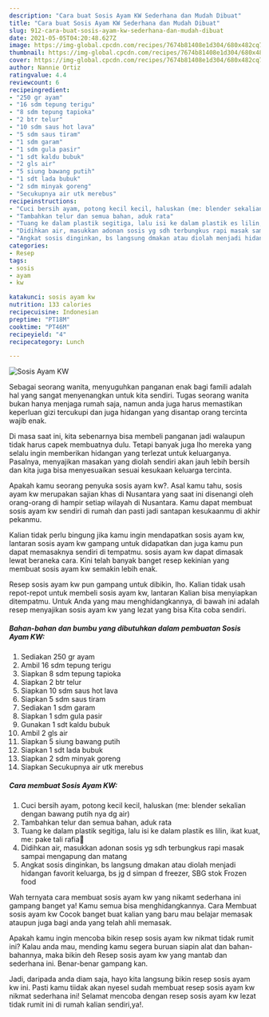 ```yaml
---
description: "Cara buat Sosis Ayam KW Sederhana dan Mudah Dibuat"
title: "Cara buat Sosis Ayam KW Sederhana dan Mudah Dibuat"
slug: 912-cara-buat-sosis-ayam-kw-sederhana-dan-mudah-dibuat
date: 2021-05-05T04:20:48.627Z
image: https://img-global.cpcdn.com/recipes/7674b81408e1d304/680x482cq70/sosis-ayam-kw-foto-resep-utama.jpg
thumbnail: https://img-global.cpcdn.com/recipes/7674b81408e1d304/680x482cq70/sosis-ayam-kw-foto-resep-utama.jpg
cover: https://img-global.cpcdn.com/recipes/7674b81408e1d304/680x482cq70/sosis-ayam-kw-foto-resep-utama.jpg
author: Nannie Ortiz
ratingvalue: 4.4
reviewcount: 6
recipeingredient:
- "250 gr ayam"
- "16 sdm tepung terigu"
- "8 sdm tepung tapioka"
- "2 btr telur"
- "10 sdm saus hot lava"
- "5 sdm saus tiram"
- "1 sdm garam"
- "1 sdm gula pasir"
- "1 sdt kaldu bubuk"
- "2 gls air"
- "5 siung bawang putih"
- "1 sdt lada bubuk"
- "2 sdm minyak goreng"
- "Secukupnya air utk merebus"
recipeinstructions:
- "Cuci bersih ayam, potong kecil kecil, haluskan (me: blender sekalian dengan bawang putih nya dg air)"
- "Tambahkan telur dan semua bahan, aduk rata"
- "Tuang ke dalam plastik segitiga, lalu isi ke dalam plastik es lilin, ikat kuat, me: pake tali rafia🤭"
- "Didihkan air, masukkan adonan sosis yg sdh terbungkus rapi masak sampai mengapung dan matang"
- "Angkat sosis dinginkan, bs langsung dmakan atau diolah menjadi hidangan favorit keluarga, bs jg d simpan d freezer, SBG stok Frozen food"
categories:
- Resep
tags:
- sosis
- ayam
- kw

katakunci: sosis ayam kw 
nutrition: 133 calories
recipecuisine: Indonesian
preptime: "PT18M"
cooktime: "PT46M"
recipeyield: "4"
recipecategory: Lunch

---
```



![Sosis Ayam KW](https://img-global.cpcdn.com/recipes/7674b81408e1d304/680x482cq70/sosis-ayam-kw-foto-resep-utama.jpg)

Sebagai seorang wanita, menyuguhkan panganan enak bagi famili adalah hal yang sangat menyenangkan untuk kita sendiri. Tugas seorang  wanita bukan hanya menjaga rumah saja, namun anda juga harus memastikan keperluan gizi tercukupi dan juga hidangan yang disantap orang tercinta wajib enak.

Di masa  saat ini, kita sebenarnya bisa membeli panganan jadi walaupun tidak harus capek membuatnya dulu. Tetapi banyak juga lho mereka yang selalu ingin memberikan hidangan yang terlezat untuk keluarganya. Pasalnya, menyajikan masakan yang diolah sendiri akan jauh lebih bersih dan kita juga bisa menyesuaikan sesuai kesukaan keluarga tercinta. 



Apakah kamu seorang penyuka sosis ayam kw?. Asal kamu tahu, sosis ayam kw merupakan sajian khas di Nusantara yang saat ini disenangi oleh orang-orang di hampir setiap wilayah di Nusantara. Kamu dapat membuat sosis ayam kw sendiri di rumah dan pasti jadi santapan kesukaanmu di akhir pekanmu.

Kalian tidak perlu bingung jika kamu ingin mendapatkan sosis ayam kw, lantaran sosis ayam kw gampang untuk didapatkan dan juga kamu pun dapat memasaknya sendiri di tempatmu. sosis ayam kw dapat dimasak lewat beraneka cara. Kini telah banyak banget resep kekinian yang membuat sosis ayam kw semakin lebih enak.

Resep sosis ayam kw pun gampang untuk dibikin, lho. Kalian tidak usah repot-repot untuk membeli sosis ayam kw, lantaran Kalian bisa menyiapkan ditempatmu. Untuk Anda yang mau menghidangkannya, di bawah ini adalah resep menyajikan sosis ayam kw yang lezat yang bisa Kita coba sendiri.

<!--inarticleads1-->

##### Bahan-bahan dan bumbu yang dibutuhkan dalam pembuatan Sosis Ayam KW:

1. Sediakan 250 gr ayam
1. Ambil 16 sdm tepung terigu
1. Siapkan 8 sdm tepung tapioka
1. Siapkan 2 btr telur
1. Siapkan 10 sdm saus hot lava
1. Siapkan 5 sdm saus tiram
1. Sediakan 1 sdm garam
1. Siapkan 1 sdm gula pasir
1. Gunakan 1 sdt kaldu bubuk
1. Ambil 2 gls air
1. Siapkan 5 siung bawang putih
1. Siapkan 1 sdt lada bubuk
1. Siapkan 2 sdm minyak goreng
1. Siapkan Secukupnya air utk merebus




<!--inarticleads2-->

##### Cara membuat Sosis Ayam KW:

1. Cuci bersih ayam, potong kecil kecil, haluskan (me: blender sekalian dengan bawang putih nya dg air)
1. Tambahkan telur dan semua bahan, aduk rata
1. Tuang ke dalam plastik segitiga, lalu isi ke dalam plastik es lilin, ikat kuat, me: pake tali rafia🤭
1. Didihkan air, masukkan adonan sosis yg sdh terbungkus rapi masak sampai mengapung dan matang
1. Angkat sosis dinginkan, bs langsung dmakan atau diolah menjadi hidangan favorit keluarga, bs jg d simpan d freezer, SBG stok Frozen food




Wah ternyata cara membuat sosis ayam kw yang nikamt sederhana ini gampang banget ya! Kamu semua bisa menghidangkannya. Cara Membuat sosis ayam kw Cocok banget buat kalian yang baru mau belajar memasak ataupun juga bagi anda yang telah ahli memasak.

Apakah kamu ingin mencoba bikin resep sosis ayam kw nikmat tidak rumit ini? Kalau anda mau, mending kamu segera buruan siapin alat dan bahan-bahannya, maka bikin deh Resep sosis ayam kw yang mantab dan sederhana ini. Benar-benar gampang kan. 

Jadi, daripada anda diam saja, hayo kita langsung bikin resep sosis ayam kw ini. Pasti kamu tiidak akan nyesel sudah membuat resep sosis ayam kw nikmat sederhana ini! Selamat mencoba dengan resep sosis ayam kw lezat tidak rumit ini di rumah kalian sendiri,ya!.

